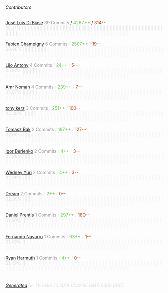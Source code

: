 ###### Contributors
[José Luis Di Biase](https://github.com/josx)
<font color="#999">39 Commits</font> / <font color="#6cc644">4267++</font> / <font color="#bd3c00"> 314--</font>
<font color="#dedede">58.21%&nbsp;<font color="#dedede">|||||||||||||||||||||||||||||||||||||||||||||||||||||||||||||||||||||||||||||||||||||||||||||||||||||||||</font><font color="#f4f4f4">|||||||||||||||||||||||||||||||||||||||||||||||||||||||||||||||||||||||||||</font><br><br>
[Fabien Champigny](https://github.com/fonzarely)
<font color="#999">6 Commits</font> / <font color="#6cc644">2507++</font> / <font color="#bd3c00"> 19--</font>
<font color="#dedede">08.96%&nbsp;<font color="#dedede">||||||||||||||||</font><font color="#f4f4f4">||||||||||||||||||||||||||||||||||||||||||||||||||||||||||||||||||||||||||||||||||||||||||||||||||||||||||||||||||||||||||||||||||||||||||||||||||||||||||||||||||||</font><br><br>
[Lijo Antony](https://github.com/lijoantony)
<font color="#999">4 Commits</font> / <font color="#6cc644">24++</font> / <font color="#bd3c00"> 5--</font>
<font color="#dedede">05.97%&nbsp;<font color="#dedede">||||||||||</font><font color="#f4f4f4">||||||||||||||||||||||||||||||||||||||||||||||||||||||||||||||||||||||||||||||||||||||||||||||||||||||||||||||||||||||||||||||||||||||||||||||||||||||||||||||||||||||||||</font><br><br>
[Amr Noman](https://github.com/AmrN)
<font color="#999">4 Commits</font> / <font color="#6cc644">239++</font> / <font color="#bd3c00"> 7--</font>
<font color="#dedede">05.97%&nbsp;<font color="#dedede">||||||||||</font><font color="#f4f4f4">||||||||||||||||||||||||||||||||||||||||||||||||||||||||||||||||||||||||||||||||||||||||||||||||||||||||||||||||||||||||||||||||||||||||||||||||||||||||||||||||||||||||||</font><br><br>
[tony kerz](https://github.com/tony-kerz)
<font color="#999">3 Commits</font> / <font color="#6cc644">251++</font> / <font color="#bd3c00"> 100--</font>
<font color="#dedede">04.48%&nbsp;<font color="#dedede">||||||||</font><font color="#f4f4f4">||||||||||||||||||||||||||||||||||||||||||||||||||||||||||||||||||||||||||||||||||||||||||||||||||||||||||||||||||||||||||||||||||||||||||||||||||||||||||||||||||||||||||||</font><br><br>
[Tomasz Bak](https://github.com/tb)
<font color="#999">2 Commits</font> / <font color="#6cc644">187++</font> / <font color="#bd3c00"> 127--</font>
<font color="#dedede">02.99%&nbsp;<font color="#dedede">|||||</font><font color="#f4f4f4">|||||||||||||||||||||||||||||||||||||||||||||||||||||||||||||||||||||||||||||||||||||||||||||||||||||||||||||||||||||||||||||||||||||||||||||||||||||||||||||||||||||||||||||||</font><br><br>
[Igor Berlenko](https://github.com/7flash)
<font color="#999">2 Commits</font> / <font color="#6cc644">4++</font> / <font color="#bd3c00"> 3--</font>
<font color="#dedede">02.99%&nbsp;<font color="#dedede">|||||</font><font color="#f4f4f4">|||||||||||||||||||||||||||||||||||||||||||||||||||||||||||||||||||||||||||||||||||||||||||||||||||||||||||||||||||||||||||||||||||||||||||||||||||||||||||||||||||||||||||||||</font><br><br>
[Wédney Yuri](https://github.com/wedneyyuri)
<font color="#999">2 Commits</font> / <font color="#6cc644">4++</font> / <font color="#bd3c00"> 3--</font>
<font color="#dedede">02.99%&nbsp;<font color="#dedede">|||||</font><font color="#f4f4f4">|||||||||||||||||||||||||||||||||||||||||||||||||||||||||||||||||||||||||||||||||||||||||||||||||||||||||||||||||||||||||||||||||||||||||||||||||||||||||||||||||||||||||||||||</font><br><br>
[Dream](https://github.com/dreamrace)
<font color="#999">2 Commits</font> / <font color="#6cc644">2++</font> / <font color="#bd3c00"> 0--</font>
<font color="#dedede">02.99%&nbsp;<font color="#dedede">|||||</font><font color="#f4f4f4">|||||||||||||||||||||||||||||||||||||||||||||||||||||||||||||||||||||||||||||||||||||||||||||||||||||||||||||||||||||||||||||||||||||||||||||||||||||||||||||||||||||||||||||||</font><br><br>
[Daniel Prentis](https://github.com/dprentis)
<font color="#999">1 Commits</font> / <font color="#6cc644">297++</font> / <font color="#bd3c00"> 180--</font>
<font color="#dedede">01.49%&nbsp;<font color="#dedede">||</font><font color="#f4f4f4">||||||||||||||||||||||||||||||||||||||||||||||||||||||||||||||||||||||||||||||||||||||||||||||||||||||||||||||||||||||||||||||||||||||||||||||||||||||||||||||||||||||||||||||||||</font><br><br>
[Fernando Navarro](https://github.com/kfern)
<font color="#999">1 Commits</font> / <font color="#6cc644">63++</font> / <font color="#bd3c00"> 1--</font>
<font color="#dedede">01.49%&nbsp;<font color="#dedede">||</font><font color="#f4f4f4">||||||||||||||||||||||||||||||||||||||||||||||||||||||||||||||||||||||||||||||||||||||||||||||||||||||||||||||||||||||||||||||||||||||||||||||||||||||||||||||||||||||||||||||||||</font><br><br>
[Ryan Harmuth](https://github.com/Ryanthegiantlion)
<font color="#999">1 Commits</font> / <font color="#6cc644">4++</font> / <font color="#bd3c00"> 0--</font>
<font color="#dedede">01.49%&nbsp;<font color="#dedede">||</font><font color="#f4f4f4">||||||||||||||||||||||||||||||||||||||||||||||||||||||||||||||||||||||||||||||||||||||||||||||||||||||||||||||||||||||||||||||||||||||||||||||||||||||||||||||||||||||||||||||||||</font><br><br>
###### [Generated](https://github.com/jakeleboeuf/contributor) on Thu Mar 15 2018 12:32:15 GMT-0300 (ART)
